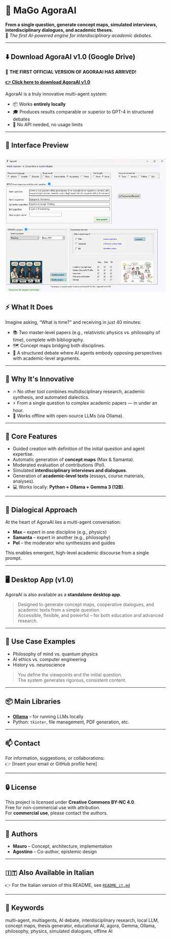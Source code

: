 # 🧠 MaGo AgoraAI

**From a single question, generate concept maps, simulated interviews, interdisciplinary dialogues, and academic theses.**  
🎯 *The first AI-powered engine for interdisciplinary academic debates.*

---

## ⬇️ Download AgoraAI v1.0 (Google Drive)

🎉 **THE FIRST OFFICIAL VERSION OF AGORAAI HAS ARRIVED!**

[**👉 Click here to download AgoraAI v1.0**](https://drive.google.com/uc?export=download&id=1PS9eNMUcnWsSeSIBwsZooD0pZxIfD5Gf)

AgoraAI is a truly innovative multi-agent system:  
- 📦 Works **entirely locally**  
- 🎓 Produces results comparable or superior to GPT-4 in structured debates  
- 🚫 No API needed, no usage limits

---
## 👀 Interface Preview

![Versione 1](images/versione_l.png)  
--


## ⚡ What It Does

Imagine asking, “What is time?” and receiving in just 40 minutes:

- 📚 Two master-level papers (e.g., relativistic physics vs. philosophy of time), complete with bibliography.  
- 🗺️ Concept maps bridging both disciplines.  
- 🎤 A structured debate where AI agents embody opposing perspectives with academic-level arguments.

---

## 🚀 Why It's Innovative

- 🔥 No other tool combines multidisciplinary research, academic synthesis, and automated dialectics.  
- ⚡ From a single question to complex academic papers — in under an hour.  
- 🧠 Works offline with open-source LLMs (via Ollama).

---

## 🧩 Core Features

- Guided creation with definition of the initial question and agent expertise.  
- Automatic generation of **concept maps** (Max & Samanta).  
- Moderated evaluation of contributions (Pol).  
- Simulated **interdisciplinary interviews and dialogues**.  
- Generation of **academic-level texts** (essays, course materials, analyses).  
- 💻 Works locally: **Python + Ollama + Gemma 3 (12B)**.

---

## 🧠 Dialogical Approach

At the heart of AgoraAI lies a multi-agent conversation:

- **Max** – expert in one discipline (e.g., physics)  
- **Samanta** – expert in another (e.g., philosophy)  
- **Pol** – the moderator who synthesizes and guides  

This enables emergent, high-level academic discourse from a single prompt.

---

## 🖥️ Desktop App (v1.0)

AgoraAI is also available as a **standalone desktop app**.

> Designed to generate concept maps, cooperative dialogues, and academic texts from a simple question.  
> Accessible, flexible, and powerful – for both education and advanced research.

---

## 🧪 Use Case Examples

- Philosophy of mind vs. quantum physics  
- AI ethics vs. computer engineering  
- History vs. neuroscience  

> You define the viewpoints and the initial question.  
> The system generates rigorous, consistent content.

---

## 📦 Main Libraries

- [**Ollama**](https://ollama.com/) – for running LLMs locally  
- Python: `tkinter`, file management, PDF generation, etc.

---

## 📫 Contact

For information, suggestions, or collaborations:  
👉 [Insert your email or GitHub profile here]

---

## 🔒 License

This project is licensed under **Creative Commons BY-NC 4.0**.  
Free for non-commercial use with attribution.  
For **commercial use**, please contact the authors.

---

## 🧾 Authors

- **Mauro** – Concept, architecture, implementation  
- **Agostino** – Co-author, epistemic design

---

## 🇮🇹 Also Available in Italian

👉 For the Italian version of this README, see [`README_it.md`](README_it.md)

---

## 🔑 Keywords

multi-agent, multiagents, AI debate, interdisciplinary research, local LLM, concept maps, thesis generator, educational AI, agora, Gemma, Ollama, philosophy, physics, simulated dialogues, offline AI
